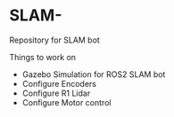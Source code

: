 # SLAM-
Repository for SLAM bot

Things to work on
- Gazebo Simulation for ROS2 SLAM bot
- Configure Encoders
- Configure R1 Lidar
- Configure Motor control
  
